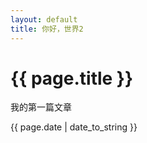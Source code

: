 ```yaml
---
layout: default
title: 你好，世界2
---
```

{{ page.title }}
================

我的第一篇文章

{{ page.date | date_to_string }}
